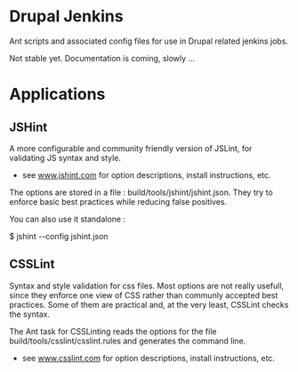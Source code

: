 Drupal Jenkins
========

Ant scripts and associated config files for use in Drupal related jenkins jobs.

Not stable yet. Documentation is coming, slowly ...

Applications
========

JSHint
--------
A more configurable and community friendly version of JSLint, for validating JS syntax and style.
* see www.jshint.com for option descriptions, install instructions, etc.

The options are stored in a file : build/tools/jshint/jshint.json.
They try to enforce basic best practices while reducing false positives.

You can also use it standalone :

$ jshint --config jshint.json <my-js-dir>


CSSLint
--------
Syntax and style validation for css files.
Most options are not really usefull, since they enforce one view of CSS rather than communly accepted best practices.
Some of them are practical and, at the very least, CSSLint checks the syntax.

The Ant task for CSSLinting reads the options for the file build/tools/csslint/csslint.rules and generates the command line.
* see www.csslint.com for option descriptions, install instructions, etc.